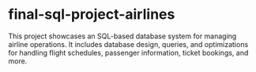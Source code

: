 # final-sql-project-airlines
This project showcases an SQL-based database system for managing airline operations. It includes database design, queries, and optimizations for handling flight schedules, passenger information, ticket bookings, and more.
